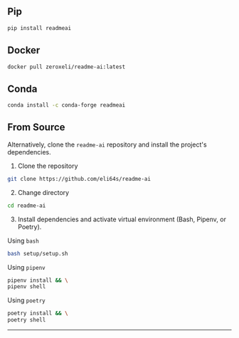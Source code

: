 ## Pip

```sh
pip install readmeai
```

## Docker

```sh
docker pull zeroxeli/readme-ai:latest
```

## Conda

```sh
conda install -c conda-forge readmeai
```

## From Source

Alternatively, clone the `readme-ai` repository and install the project's dependencies.

1. Clone the repository
```sh
git clone https://github.com/eli64s/readme-ai
```

2. Change directory
```sh
cd readme-ai
```

3. Install dependencies and activate virtual environment (Bash, Pipenv, or Poetry).


Using `bash`
```sh
bash setup/setup.sh
```

Using `pipenv`
```sh
pipenv install && \
pipenv shell
```

Using `poetry`
```sh
poetry install && \
poetry shell
```

---
